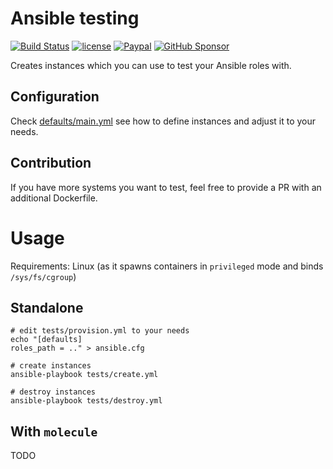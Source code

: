 # Ansible testing
[![Build Status](https://travis-ci.com/DrPsychick/ansible-testing.svg?branch=master)](https://app.travis-ci.com/github/DrPsychick/ansible-testing)
[![license](https://img.shields.io/github/license/drpsychick/ansible-testing.svg)](https://github.com/drpsychick/ansible-testing/blob/master/LICENSE)
[![Paypal](https://img.shields.io/badge/donate-paypal-00457c.svg?logo=paypal)](https://www.paypal.com/cgi-bin/webscr?cmd=_s-xclick&hosted_button_id=FTXDN7LCDWUEA&source=url)
[![GitHub Sponsor](https://img.shields.io/badge/github-sponsor-blue?logo=github)](https://github.com/sponsors/DrPsychick)

Creates instances which you can use to test your Ansible roles with.

## Configuration
Check [defaults/main.yml](defaults/main.yml) see how to define instances and adjust it to your needs.

## Contribution
If you have more systems you want to test, feel free to provide a PR with an additional Dockerfile.

# Usage
Requirements: Linux (as it spawns containers in `privileged` mode and binds `/sys/fs/cgroup`)

## Standalone
```shell
# edit tests/provision.yml to your needs
echo "[defaults]
roles_path = .." > ansible.cfg

# create instances
ansible-playbook tests/create.yml

# destroy instances
ansible-playbook tests/destroy.yml
```

## With `molecule`
TODO
